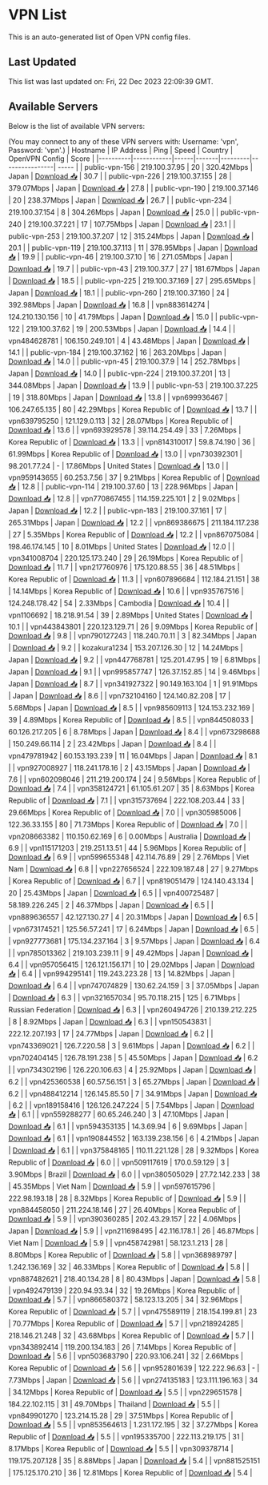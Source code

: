 # VPN List

This is an auto-generated list of Open VPN config files.

## Last Updated

This list was last updated on: Fri, 22 Dec 2023 22:09:39 GMT.

## Available Servers

Below is the list of available VPN servers:

(You may connect to any of these VPN servers with: Username: 'vpn', Password: 'vpn'.)
| Hostname | IP Address | Ping | Speed | Country | OpenVPN Config | Score |
|----------|------------|------|-------|---------|----------------| ----- |
| public-vpn-156 | 219.100.37.95 | 20 | 320.42Mbps | Japan | [Download 📥](./configs/server_0_JP.ovpn) | 30.7 |
| public-vpn-226 | 219.100.37.155 | 28 | 379.07Mbps | Japan | [Download 📥](./configs/server_1_JP.ovpn) | 27.8 |
| public-vpn-190 | 219.100.37.146 | 20 | 238.37Mbps | Japan | [Download 📥](./configs/server_2_JP.ovpn) | 26.7 |
| public-vpn-234 | 219.100.37.154 | 8 | 304.26Mbps | Japan | [Download 📥](./configs/server_3_JP.ovpn) | 25.0 |
| public-vpn-240 | 219.100.37.221 | 17 | 107.75Mbps | Japan | [Download 📥](./configs/server_4_JP.ovpn) | 23.1 |
| public-vpn-253 | 219.100.37.207 | 12 | 315.24Mbps | Japan | [Download 📥](./configs/server_5_JP.ovpn) | 20.1 |
| public-vpn-119 | 219.100.37.113 | 11 | 378.95Mbps | Japan | [Download 📥](./configs/server_6_JP.ovpn) | 19.9 |
| public-vpn-46 | 219.100.37.10 | 16 | 271.05Mbps | Japan | [Download 📥](./configs/server_7_JP.ovpn) | 19.7 |
| public-vpn-43 | 219.100.37.7 | 27 | 181.67Mbps | Japan | [Download 📥](./configs/server_8_JP.ovpn) | 18.5 |
| public-vpn-225 | 219.100.37.169 | 27 | 295.65Mbps | Japan | [Download 📥](./configs/server_9_JP.ovpn) | 18.1 |
| public-vpn-260 | 219.100.37.160 | 24 | 392.98Mbps | Japan | [Download 📥](./configs/server_10_JP.ovpn) | 16.8 |
| vpn883614274 | 124.210.130.156 | 10 | 41.79Mbps | Japan | [Download 📥](./configs/server_11_JP.ovpn) | 15.0 |
| public-vpn-122 | 219.100.37.62 | 19 | 200.53Mbps | Japan | [Download 📥](./configs/server_12_JP.ovpn) | 14.4 |
| vpn484628781 | 106.150.249.101 | 4 | 43.48Mbps | Japan | [Download 📥](./configs/server_13_JP.ovpn) | 14.1 |
| public-vpn-184 | 219.100.37.162 | 16 | 263.20Mbps | Japan | [Download 📥](./configs/server_14_JP.ovpn) | 14.0 |
| public-vpn-45 | 219.100.37.9 | 14 | 252.78Mbps | Japan | [Download 📥](./configs/server_15_JP.ovpn) | 14.0 |
| public-vpn-224 | 219.100.37.201 | 13 | 344.08Mbps | Japan | [Download 📥](./configs/server_16_JP.ovpn) | 13.9 |
| public-vpn-53 | 219.100.37.225 | 19 | 318.80Mbps | Japan | [Download 📥](./configs/server_17_JP.ovpn) | 13.8 |
| vpn699936467 | 106.247.65.135 | 80 | 42.29Mbps | Korea Republic of | [Download 📥](./configs/server_18_KR.ovpn) | 13.7 |
| vpn639795250 | 121.129.0.113 | 32 | 28.07Mbps | Korea Republic of | [Download 📥](./configs/server_19_KR.ovpn) | 13.6 |
| vpn693929578 | 39.114.254.49 | 33 | 7.26Mbps | Korea Republic of | [Download 📥](./configs/server_20_KR.ovpn) | 13.3 |
| vpn814310017 | 59.8.74.190 | 36 | 61.99Mbps | Korea Republic of | [Download 📥](./configs/server_21_KR.ovpn) | 13.0 |
| vpn730392301 | 98.201.77.24 | - | 17.86Mbps | United States | [Download 📥](./configs/server_22_US.ovpn) | 13.0 |
| vpn959143655 | 60.253.7.56 | 37 | 9.21Mbps | Korea Republic of | [Download 📥](./configs/server_23_KR.ovpn) | 12.8 |
| public-vpn-114 | 219.100.37.60 | 13 | 228.96Mbps | Japan | [Download 📥](./configs/server_24_JP.ovpn) | 12.8 |
| vpn770867455 | 114.159.225.101 | 2 | 9.02Mbps | Japan | [Download 📥](./configs/server_25_JP.ovpn) | 12.2 |
| public-vpn-183 | 219.100.37.161 | 17 | 265.31Mbps | Japan | [Download 📥](./configs/server_26_JP.ovpn) | 12.2 |
| vpn869386675 | 211.184.117.238 | 27 | 5.35Mbps | Korea Republic of | [Download 📥](./configs/server_27_KR.ovpn) | 12.2 |
| vpn867075084 | 198.46.174.145 | 10 | 8.01Mbps | United States | [Download 📥](./configs/server_28_US.ovpn) | 12.0 |
| vpn341008704 | 220.125.173.240 | 29 | 26.19Mbps | Korea Republic of | [Download 📥](./configs/server_29_KR.ovpn) | 11.7 |
| vpn217760976 | 175.120.88.55 | 36 | 48.51Mbps | Korea Republic of | [Download 📥](./configs/server_30_KR.ovpn) | 11.3 |
| vpn607896684 | 112.184.21.151 | 38 | 14.14Mbps | Korea Republic of | [Download 📥](./configs/server_31_KR.ovpn) | 10.6 |
| vpn935767516 | 124.248.178.42 | 54 | 2.33Mbps | Cambodia | [Download 📥](./configs/server_32_KH.ovpn) | 10.4 |
| vpn1106692 | 18.218.91.54 | 39 | 2.89Mbps | United States | [Download 📥](./configs/server_33_US.ovpn) | 10.1 |
| vpn443843801 | 220.123.129.71 | 26 | 9.09Mbps | Korea Republic of | [Download 📥](./configs/server_34_KR.ovpn) | 9.8 |
| vpn790127243 | 118.240.70.11 | 3 | 82.34Mbps | Japan | [Download 📥](./configs/server_35_JP.ovpn) | 9.2 |
| kozakura1234 | 153.207.126.30 | 12 | 14.24Mbps | Japan | [Download 📥](./configs/server_36_JP.ovpn) | 9.2 |
| vpn447768781 | 125.201.47.95 | 19 | 6.81Mbps | Japan | [Download 📥](./configs/server_37_JP.ovpn) | 9.1 |
| vpn995857747 | 126.37.152.85 | 14 | 9.46Mbps | Japan | [Download 📥](./configs/server_38_JP.ovpn) | 8.7 |
| vpn341927322 | 90.149.163.104 | 1 | 91.91Mbps | Japan | [Download 📥](./configs/server_39_JP.ovpn) | 8.6 |
| vpn732104160 | 124.140.82.208 | 17 | 5.68Mbps | Japan | [Download 📥](./configs/server_40_JP.ovpn) | 8.5 |
| vpn985609113 | 124.153.232.169 | 39 | 4.89Mbps | Korea Republic of | [Download 📥](./configs/server_41_KR.ovpn) | 8.5 |
| vpn844508033 | 60.126.217.205 | 6 | 8.78Mbps | Japan | [Download 📥](./configs/server_42_JP.ovpn) | 8.4 |
| vpn673298688 | 150.249.66.114 | 2 | 23.42Mbps | Japan | [Download 📥](./configs/server_43_JP.ovpn) | 8.4 |
| vpn479781942 | 60.153.193.239 | 11 | 16.04Mbps | Japan | [Download 📥](./configs/server_44_JP.ovpn) | 8.1 |
| vpn927008927 | 118.241.178.16 | 2 | 43.15Mbps | Japan | [Download 📥](./configs/server_45_JP.ovpn) | 7.6 |
| vpn602098046 | 211.219.200.174 | 24 | 9.56Mbps | Korea Republic of | [Download 📥](./configs/server_46_KR.ovpn) | 7.4 |
| vpn358124721 | 61.105.61.207 | 35 | 8.63Mbps | Korea Republic of | [Download 📥](./configs/server_47_KR.ovpn) | 7.1 |
| vpn315737694 | 222.108.203.44 | 33 | 29.66Mbps | Korea Republic of | [Download 📥](./configs/server_48_KR.ovpn) | 7.0 |
| vpn305985006 | 122.36.33.155 | 80 | 71.73Mbps | Korea Republic of | [Download 📥](./configs/server_49_KR.ovpn) | 7.0 |
| vpn208663382 | 110.150.62.169 | 6 | 0.00Mbps | Australia | [Download 📥](./configs/server_50_AU.ovpn) | 6.9 |
| vpn115171203 | 219.251.13.51 | 44 | 5.96Mbps | Korea Republic of | [Download 📥](./configs/server_51_KR.ovpn) | 6.9 |
| vpn599655348 | 42.114.76.89 | 29 | 2.76Mbps | Viet Nam | [Download 📥](./configs/server_52_VN.ovpn) | 6.8 |
| vpn227656524 | 222.109.187.48 | 27 | 9.27Mbps | Korea Republic of | [Download 📥](./configs/server_53_KR.ovpn) | 6.7 |
| vpn819051479 | 124.140.43.134 | 20 | 25.43Mbps | Japan | [Download 📥](./configs/server_54_JP.ovpn) | 6.5 |
| vpn400725487 | 58.189.226.245 | 2 | 46.37Mbps | Japan | [Download 📥](./configs/server_55_JP.ovpn) | 6.5 |
| vpn889636557 | 42.127.130.27 | 4 | 20.31Mbps | Japan | [Download 📥](./configs/server_56_JP.ovpn) | 6.5 |
| vpn673174521 | 125.56.57.241 | 17 | 6.24Mbps | Japan | [Download 📥](./configs/server_57_JP.ovpn) | 6.5 |
| vpn927773681 | 175.134.237.164 | 3 | 9.57Mbps | Japan | [Download 📥](./configs/server_58_JP.ovpn) | 6.4 |
| vpn785013362 | 219.103.239.11 | 9 | 49.42Mbps | Japan | [Download 📥](./configs/server_59_JP.ovpn) | 6.4 |
| vpn957056415 | 126.121.156.171 | 10 | 29.02Mbps | Japan | [Download 📥](./configs/server_60_JP.ovpn) | 6.4 |
| vpn994295141 | 119.243.223.28 | 13 | 14.82Mbps | Japan | [Download 📥](./configs/server_61_JP.ovpn) | 6.4 |
| vpn747074829 | 130.62.24.159 | 3 | 37.05Mbps | Japan | [Download 📥](./configs/server_62_JP.ovpn) | 6.3 |
| vpn321657034 | 95.70.118.215 | 125 | 6.71Mbps | Russian Federation | [Download 📥](./configs/server_63_RU.ovpn) | 6.3 |
| vpn260494726 | 210.139.212.225 | 8 | 8.92Mbps | Japan | [Download 📥](./configs/server_64_JP.ovpn) | 6.3 |
| vpn150543831 | 222.12.207.193 | 17 | 24.77Mbps | Japan | [Download 📥](./configs/server_65_JP.ovpn) | 6.2 |
| vpn743369021 | 126.7.220.58 | 3 | 9.61Mbps | Japan | [Download 📥](./configs/server_66_JP.ovpn) | 6.2 |
| vpn702404145 | 126.78.191.238 | 5 | 45.50Mbps | Japan | [Download 📥](./configs/server_67_JP.ovpn) | 6.2 |
| vpn734302196 | 126.220.106.63 | 4 | 25.92Mbps | Japan | [Download 📥](./configs/server_68_JP.ovpn) | 6.2 |
| vpn425360538 | 60.57.56.151 | 3 | 65.27Mbps | Japan | [Download 📥](./configs/server_69_JP.ovpn) | 6.2 |
| vpn488412214 | 126.145.85.50 | 7 | 34.91Mbps | Japan | [Download 📥](./configs/server_70_JP.ovpn) | 6.2 |
| vpn189158416 | 126.126.247.224 | 5 | 7.54Mbps | Japan | [Download 📥](./configs/server_71_JP.ovpn) | 6.1 |
| vpn559288277 | 60.65.246.240 | 3 | 47.10Mbps | Japan | [Download 📥](./configs/server_72_JP.ovpn) | 6.1 |
| vpn594353135 | 14.3.69.94 | 6 | 9.69Mbps | Japan | [Download 📥](./configs/server_73_JP.ovpn) | 6.1 |
| vpn190844552 | 163.139.238.156 | 6 | 4.21Mbps | Japan | [Download 📥](./configs/server_74_JP.ovpn) | 6.1 |
| vpn375848165 | 110.11.221.128 | 28 | 9.32Mbps | Korea Republic of | [Download 📥](./configs/server_75_KR.ovpn) | 6.0 |
| vpn509117619 | 170.0.59.129 | 3 | 3.90Mbps | Brazil | [Download 📥](./configs/server_76_BR.ovpn) | 6.0 |
| vpn380505029 | 27.72.142.233 | 38 | 45.35Mbps | Viet Nam | [Download 📥](./configs/server_77_VN.ovpn) | 5.9 |
| vpn597615796 | 222.98.193.18 | 28 | 8.32Mbps | Korea Republic of | [Download 📥](./configs/server_78_KR.ovpn) | 5.9 |
| vpn884458050 | 211.224.18.146 | 27 | 26.40Mbps | Korea Republic of | [Download 📥](./configs/server_79_KR.ovpn) | 5.9 |
| vpn390360285 | 202.43.29.157 | 22 | 4.06Mbps | Japan | [Download 📥](./configs/server_80_JP.ovpn) | 5.9 |
| vpn211698495 | 42.116.178.1 | 26 | 46.87Mbps | Viet Nam | [Download 📥](./configs/server_81_VN.ovpn) | 5.9 |
| vpn458742981 | 58.123.1.213 | 28 | 8.80Mbps | Korea Republic of | [Download 📥](./configs/server_82_KR.ovpn) | 5.8 |
| vpn368989797 | 1.242.136.169 | 32 | 46.33Mbps | Korea Republic of | [Download 📥](./configs/server_83_KR.ovpn) | 5.8 |
| vpn887482621 | 218.40.134.28 | 8 | 80.43Mbps | Japan | [Download 📥](./configs/server_84_JP.ovpn) | 5.8 |
| vpn492479139 | 220.94.93.34 | 32 | 19.26Mbps | Korea Republic of | [Download 📥](./configs/server_85_KR.ovpn) | 5.7 |
| vpn866580372 | 58.123.13.205 | 34 | 32.96Mbps | Korea Republic of | [Download 📥](./configs/server_86_KR.ovpn) | 5.7 |
| vpn475589119 | 218.154.199.81 | 23 | 70.77Mbps | Korea Republic of | [Download 📥](./configs/server_87_KR.ovpn) | 5.7 |
| vpn218924285 | 218.146.21.248 | 32 | 43.68Mbps | Korea Republic of | [Download 📥](./configs/server_88_KR.ovpn) | 5.7 |
| vpn343892414 | 119.200.134.183 | 26 | 7.14Mbps | Korea Republic of | [Download 📥](./configs/server_89_KR.ovpn) | 5.6 |
| vpn503683790 | 220.93.106.241 | 32 | 2.66Mbps | Korea Republic of | [Download 📥](./configs/server_90_KR.ovpn) | 5.6 |
| vpn952801639 | 122.222.96.63 | - | 7.73Mbps | Japan | [Download 📥](./configs/server_91_JP.ovpn) | 5.6 |
| vpn274135183 | 123.111.196.163 | 34 | 34.12Mbps | Korea Republic of | [Download 📥](./configs/server_92_KR.ovpn) | 5.5 |
| vpn229651578 | 184.22.102.115 | 31 | 49.70Mbps | Thailand | [Download 📥](./configs/server_93_TH.ovpn) | 5.5 |
| vpn849901270 | 123.214.15.28 | 29 | 37.51Mbps | Korea Republic of | [Download 📥](./configs/server_94_KR.ovpn) | 5.5 |
| vpn853564613 | 1.231.172.195 | 32 | 37.27Mbps | Korea Republic of | [Download 📥](./configs/server_95_KR.ovpn) | 5.5 |
| vpn195335700 | 222.113.219.175 | 31 | 8.17Mbps | Korea Republic of | [Download 📥](./configs/server_96_KR.ovpn) | 5.5 |
| vpn309378714 | 119.175.207.128 | 35 | 8.88Mbps | Japan | [Download 📥](./configs/server_97_JP.ovpn) | 5.4 |
| vpn881525151 | 175.125.170.210 | 36 | 12.81Mbps | Korea Republic of | [Download 📥](./configs/server_98_KR.ovpn) | 5.4 |
